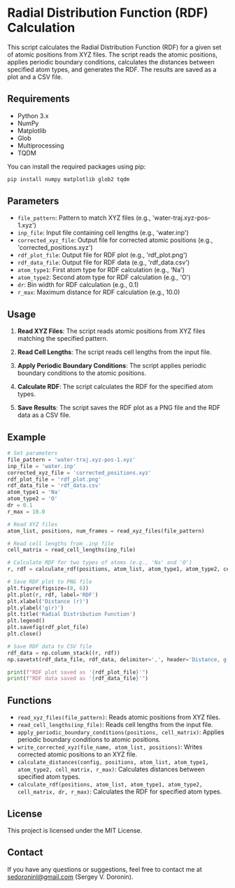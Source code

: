 # Radial Distribution Function (RDF) Calculation

This script calculates the Radial Distribution Function (RDF) for a given set of atomic positions from XYZ files. The script reads the atomic positions, applies periodic boundary conditions, calculates the distances between specified atom types, and generates the RDF. The results are saved as a plot and a CSV file.

## Requirements

- Python 3.x
- NumPy
- Matplotlib
- Glob
- Multiprocessing
- TQDM

You can install the required packages using pip:

```bash
pip install numpy matplotlib glob2 tqdm
```


## Parameters

- `file_pattern`: Pattern to match XYZ files (e.g., 'water-traj.xyz-pos-1.xyz')
- `inp_file`: Input file containing cell lengths (e.g., 'water.inp')
- `corrected_xyz_file`: Output file for corrected atomic positions (e.g., 'corrected_positions.xyz')
- `rdf_plot_file`: Output file for RDF plot (e.g., 'rdf_plot.png')
- `rdf_data_file`: Output file for RDF data (e.g., 'rdf_data.csv')
- `atom_type1`: First atom type for RDF calculation (e.g., 'Na')
- `atom_type2`: Second atom type for RDF calculation (e.g., 'O')
- `dr`: Bin width for RDF calculation (e.g., 0.1)
- `r_max`: Maximum distance for RDF calculation (e.g., 10.0)

## Usage

1. **Read XYZ Files**: The script reads atomic positions from XYZ files matching the specified pattern.

2. **Read Cell Lengths**: The script reads cell lengths from the input file.

3. **Apply Periodic Boundary Conditions**: The script applies periodic boundary conditions to the atomic positions.

4. **Calculate RDF**: The script calculates the RDF for the specified atom types.

5. **Save Results**: The script saves the RDF plot as a PNG file and the RDF data as a CSV file.

## Example

```python
# Set parameters
file_pattern = 'water-traj.xyz-pos-1.xyz'
inp_file = 'water.inp'
corrected_xyz_file = 'corrected_positions.xyz'
rdf_plot_file = 'rdf_plot.png'
rdf_data_file = 'rdf_data.csv'
atom_type1 = 'Na'
atom_type2 = 'O'
dr = 0.1
r_max = 10.0

# Read XYZ files
atom_list, positions, num_frames = read_xyz_files(file_pattern)

# Read cell lengths from .inp file
cell_matrix = read_cell_lengths(inp_file)

# Calculate RDF for two types of atoms (e.g., 'Na' and 'O')
r, rdf = calculate_rdf(positions, atom_list, atom_type1, atom_type2, cell_matrix, dr=dr, r_max=r_max)

# Save RDF plot to PNG file
plt.figure(figsize=(8, 6))
plt.plot(r, rdf, label='RDF')
plt.xlabel('Distance (r)')
plt.ylabel('g(r)')
plt.title('Radial Distribution Function')
plt.legend()
plt.savefig(rdf_plot_file)
plt.close()

# Save RDF data to CSV file
rdf_data = np.column_stack((r, rdf))
np.savetxt(rdf_data_file, rdf_data, delimiter=',', header='Distance, g(r)', comments='')

print(f"RDF plot saved as '{rdf_plot_file}'")
print(f"RDF data saved as '{rdf_data_file}'")
```

## Functions

- `read_xyz_files(file_pattern)`: Reads atomic positions from XYZ files.
- `read_cell_lengths(inp_file)`: Reads cell lengths from the input file.
- `apply_periodic_boundary_conditions(positions, cell_matrix)`: Applies periodic boundary conditions to atomic positions.
- `write_corrected_xyz(file_name, atom_list, positions)`: Writes corrected atomic positions to an XYZ file.
- `calculate_distances(config, positions, atom_list, atom_type1, atom_type2, cell_matrix, r_max)`: Calculates distances between specified atom types.
- `calculate_rdf(positions, atom_list, atom_type1, atom_type2, cell_matrix, dr, r_max)`: Calculates the RDF for specified atom types.

## License

This project is licensed under the MIT License.

## Contact

If you have any questions or suggestions, feel free to contact me at [sedoroninl@gmail.com](mailto:sedoronin@gmail.com) (Sergey V. Doronin).
